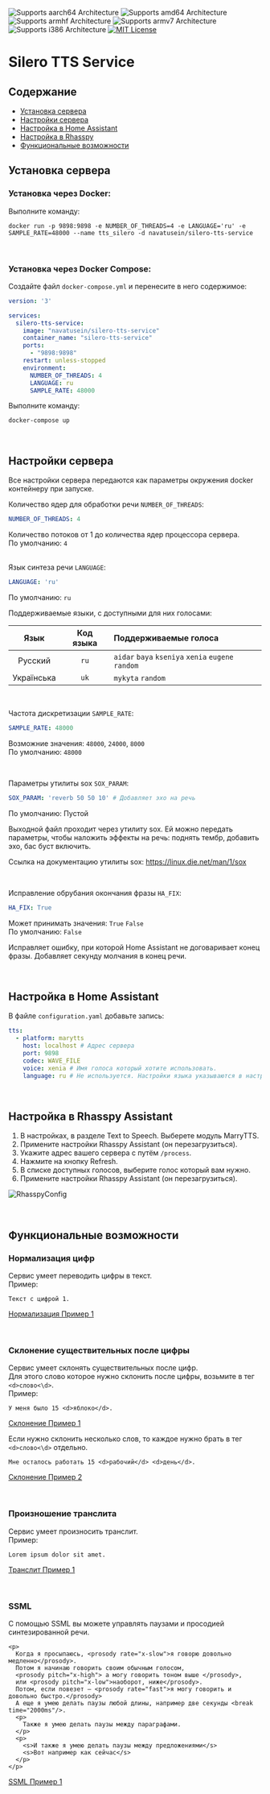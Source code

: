 ![Supports aarch64 Architecture][aarch64-badge]
![Supports amd64 Architecture][amd64-badge]
![Supports armhf Architecture][armhf-badge]
![Supports armv7 Architecture][armv7-badge]
![Supports i386 Architecture][i386-badge]
[![MIT License][license-shield]][license-url]

# Silero TTS Service

## Содержание
- [Установка сервера](#server-install)
- [Настройки сервера](#server-configure)
- [Настройка в Home Assistant](#ha-configure)
- [Настройка в Rhasspy](#rhasspy-configure)
- [Функциональные возможности](#features)

<a id="server-install"></a>
## Установка сервера

### Установка через Docker:
Выполните команду:
```commandline
docker run -p 9898:9898 -e NUMBER_OF_THREADS=4 -e LANGUAGE='ru' -e SAMPLE_RATE=48000 --name tts_silero -d navatusein/silero-tts-service
```

<br/>

### Установка через Docker Compose:
Создайте файл `docker-compose.yml` и перенесите в него содержимое:
```yaml
version: '3'

services:
  silero-tts-service:
    image: "navatusein/silero-tts-service"
    container_name: "silero-tts-service"
    ports:
      - "9898:9898"
    restart: unless-stopped
    environment:
      NUMBER_OF_THREADS: 4
      LANGUAGE: ru
      SAMPLE_RATE: 48000
```
Выполните команду:
```commandline
docker-compose up
```

<br/>

<a id="server-configure"></a>
## Настройки сервера
Все настройки сервера передаются как параметры окружения docker контейнеру при запуске.

Количество ядер для обработки речи `NUMBER_OF_THREADS`:
```yaml
NUMBER_OF_THREADS: 4 
```
Количество потоков от 1 до количества ядер процессора сервера.<br/>
По умолчанию: `4`<br/>
<br/>

Язык синтеза речи `LANGUAGE`:
```yaml
LANGUAGE: 'ru' 
```
По умолчанию: `ru`<br/>

Поддерживаемые языки, с доступными для них голосами:

|    Язык    | Код языка | Поддерживаемые голоса                              |
|:----------:|:---------:|:---------------------------------------------------|
|  Русский   |   `ru`    | `aidar` `baya` `kseniya` `xenia` `eugene` `random` |
| Українська |   `uk`    | `mykyta` `random`                                  |

<br/>

Частота дискретизации `SAMPLE_RATE`:
```yaml
SAMPLE_RATE: 48000 
```
Возможние значения: `48000`, `24000`, `8000`<br/>
По умолчанию: `48000`

<br/>

Параметры утилиты sox `SOX_PARAM`:
```yaml
SOX_PARAM: 'reverb 50 50 10' # Добавляет эхо на речь
```
По умолчанию: Пустой

Выходной файл проходит через утилиту sox. Ей можно передать параметры, чтобы наложить эффекты на речь: поднять тембр, добавить эхо, бас буст включить.

Ссылка на документацию утилиты sox: https://linux.die.net/man/1/sox

<br/>

Исправление обрубания окончания фразы `HA_FIX`:
```yaml
HA_FIX: True 
```
Может принимать значения: `True` `False`<br>
По умолчанию: `False`

Исправляет ошибку, при которой Home Assistant не договаривает конец фразы. Добавляет секунду молчания в конец речи.
 
<br/>

<a id="ha-configure"></a>
## Настройка в Home Assistant
В файле `configuration.yaml` добавьте запись:
```yaml
tts:
  - platform: marytts
    host: localhost # Адрес сервера
    port: 9898
    codec: WAVE_FILE
    voice: xenia # Имя голоса который хотите использовать.
    language: ru # Не используется. Настройки языка указываются в настройках сервера.
```

<br/>

<a id="rhasspy-configure"></a>
## Настройка в Rhasspy Assistant
1) В настройках, в разделе Text to Speech. Выберете модуль MarryTTS.
2) Примените настройки  Rhasspy Assistant (он перезагрузиться).
3) Укажите адрес вашего сервера с путём `/process`.
4) Нажмите на кнопку Refresh.
5) В списке доступных голосов, выберите голос который вам нужно.
6) Примените настройки  Rhasspy Assistant (он перезагрузиться).

![RhasspyConfig]

<br/>

<a id="features"></a>
## Функциональные возможности

### Нормализация цифр
Сервис умеет переводить цифры в текст.<br/>
Пример:
```text
Текст с цифрой 1.
```
[Нормализация Пример 1]

<br/>

### Склонение существительных после цифры
Сервис умеет склонять существительных после цифр.<br/>
Для этого слово которое нужно склонить после цифры, возьмите  в  тег `<d>слово<\d>`.<br/>
Пример:
```text
У меня было 15 <d>яблоко</d>.
```
[Склонение Пример 1]

Если нужно склонить несколько слов, то каждое нужно брать в тег `<d>слово<\d>` отдельно.

```text
Мне осталось работать 15 <d>рабочий</d> <d>день</d>.
```
[Склонение Пример 2]

<br/>

### Произношение транслита
Сервис умеет произносить транслит.<br/>
Пример:
```text
Lorem ipsum dolor sit amet.
```
[Транслит Пример 1]

<br/>

### SSML
С помощью SSML вы можете управлять паузами и просодией синтезированной речи.
```text
<p>
  Когда я просыпаюсь, <prosody rate="x-slow">я говорю довольно медленно</prosody>.
  Потом я начинаю говорить своим обычным голосом,
  <prosody pitch="x-high"> а могу говорить тоном выше </prosody>,
  или <prosody pitch="x-low">наоборот, ниже</prosody>.
  Потом, если повезет – <prosody rate="fast">я могу говорить и довольно быстро.</prosody>
  А еще я умею делать паузы любой длины, например две секунды <break time="2000ms"/>.
  <p>
    Также я умею делать паузы между параграфами.
  </p>
  <p>
    <s>И также я умею делать паузы между предложениями</s>
    <s>Вот например как сейчас</s>
  </p>
</p>
```
[SSML Пример 1]

[aarch64-badge]: https://img.shields.io/badge/aarch64-no-red.svg?style=for-the-badge
[amd64-badge]: https://img.shields.io/badge/amd64-yes-green.svg?style=for-the-badge
[armhf-badge]: https://img.shields.io/badge/armhf-no-red.svg?style=for-the-badge
[armv7-badge]: https://img.shields.io/badge/armv7-no-red.svg?style=for-the-badge
[i386-badge]: https://img.shields.io/badge/i386-yes-green.svg?style=for-the-badge

[license-shield]: https://img.shields.io/github/license/Navatusein/Silero-TTS-Service.svg?style=for-the-badge
[license-url]: https://github.com/Navatusein/Silero-TTS-Service/blob/Main/LICENSE

[RhasspyConfig]: /docs/RhasspyConfig.png

[Нормализация Пример 1]: https://on.soundcloud.com/WsG6i

[Склонение Пример 1]: https://on.soundcloud.com/x7RDs
[Склонение Пример 2]: https://on.soundcloud.com/q6Bge

[Транслит Пример 1]: https://on.soundcloud.com/Mfgqv

[SSML Пример 1]: https://on.soundcloud.com/kk9CY